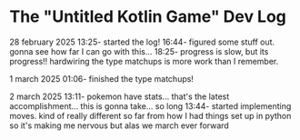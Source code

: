 # The "Untitled Kotlin Game" Dev Log

28 february 2025
13:25- started the log!
16:44- figured some stuff out. gonna see how far I can go with this...
18:25- progress is slow, but its progress!! hardwiring the type matchups
is more work than I remember.

1 march 2025
01:06- finished the type matchups!

2 march 2025
13:11- pokemon have stats... that's the latest accomplishment...
this is gonna take... so long
13:44- started implementing moves. kind of really different so far from
how I had things set up in python so it's making me nervous but alas
we march ever forward

